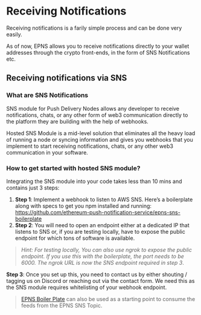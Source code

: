 # Receiving Notifications

Receiving notifications is a farily simple process and can be done very easily.

As of now, EPNS allows you to receive notifications directly to your wallet addresses through the crypto front-ends, in the form of SNS Notifications etc.

## Receiving notifications via SNS

### What are SNS Notifications
SNS module for Push Delivery Nodes allows any developer to receive notifications, chats, or any other form of web3 communication directly to the platform they are building with the help of webhooks.

Hosted SNS Module is a mid-level solution that eliminates all the heavy load of running a node or syncing information and gives you webhooks that you implement to start receiving notifications, chats, or any other web3 communication in your software.

### How to get started with hosted SNS module?

Integrating the SNS module into your code takes less than 10 mins and contains just 3 steps:

1. **Step 1**: Implement a webhook to listen to AWS SNS. Here’s a boilerplate along with specs to get you npm installed and running: https://github.com/ethereum-push-notification-service/epns-sns-boilerplate
2. **Step 2**: You will need to open an endpoint either at a dedicated IP that listens to SNS or, if you are testing locally, have to expose the public endpoint for which tons of software is available.

> *Hint: For testing locally, You can also use ngrok to expose the public endpoint. If you use this with the boilerplate, the port needs to be 6000. The ngrok URL is now the SNS endpoint required in step 3*.

 **Step 3**: Once you set up this, you need to contact us by either shouting / tagging us on Discord or reaching out via the contact form. We need this as the SNS module requires whitelisting of your webhook endpoint.

> [EPNS Boiler Plate](https://github.com/ethereum-push-notification-service/epns-sns-boilerplate) can also be used as a starting point to consume the feeds from the EPNS SNS Topic.
